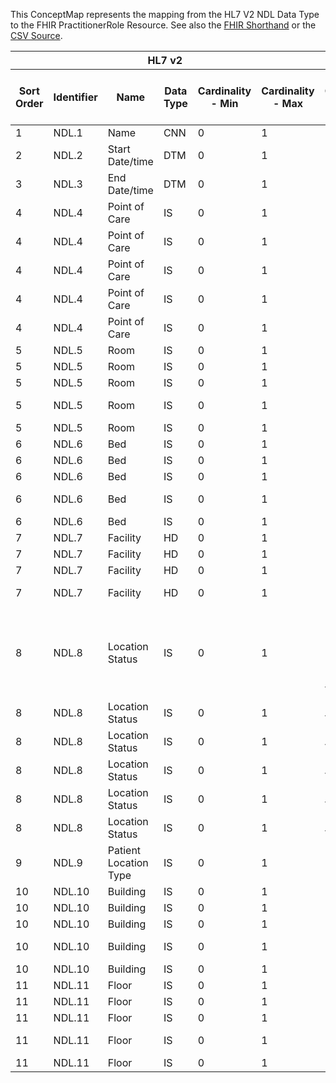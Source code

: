 
This ConceptMap represents the mapping from the HL7 V2 NDL Data Type to the FHIR PractitionerRole Resource. See also the <a href='https://github.com/HL7/v2-to-fhir/blob/master/tank/Datatype NDL to PractitionerRole.fsh'>FHIR Shorthand</a> or the <a href='https://github.com/HL7/v2-to-fhir/blob/master/mappings/datatypes/HL7 Data Type - FHIR R4_ NDL[PractitionerRole] - Sheet1.csv'>CSV Source</a>.
<table class='grid'><thead>
<tr><th colspan='6'>HL7 v2</th><th colspan='3'>Condition (IF True, args)</th><th colspan='8'>HL7 FHIR</th><th rowspan='2'>Comments</th></tr>
<tr><th title='Rows are listed in sequence of how they appear in the v2 standard. The first column, Sort Order, provides a sort order that can re-create the original v2 standard sequence in case one opts to re-sort/filter the rows.'>Sort Order</th><th title='Contains the formal Data Type Name and Component Sequence according to the base standard using &quot;.&quot; as the delimiter.'>Identifier</th><th title='The formal name of the field in the most current published version.'>Name</th><th title='The data type of the field in the most current published version if not deprecated, otherwise the data type at the time it was deprecated and removed.'>Data Type</th><th title='The V2 min cardinality expressed numerically.'>Cardinality - Min</th><th title='The V2 max cardinality expressed numerically.' style='border-right: 2px'>Cardinality - Max</th><th title='Condition in an easy to read syntax (Computable ANTLR)'>Computable ANTLR</th><th title='Condition in FHIRPath Notation'>Computable FHIRPath</th><th title='Condition expressed in narrative form' style='border-right: 2px'>Narrative</th><th title='An existing FHIR attribute in the target FHIR version.'>FHIR Attribute</th><th title='The FHIR attribute&apos;s data type in the target FHIR version.'>Proposed Extension</th><th title='The proposed FHIR Extension.'>Data Type</th><th title='The FHIR min cardinality expressed numerically.'>Cardinality - Min</th><th title='The FHIR max cardinality expressed numerically.' style='border-right: 2px'>Cardinality - Max</th><th title='The URL to the Data Type Map that is to be used for the attribute in this segment.'>Data Type Mapping</th><th title='The fixed or computed value to assign.'>Vocabulary Mapping<br/>(IS, ID, CE, CEN, CWE)</th><th title='Mapping for terminology tables.'>Assignment</th></tr></thead>
<tbody>
<tr><td>1</td><td>NDL.1</td><td>Name</td><td>CNN</td><td>0</td><td style='border-right: 2px'>1</td><td style='border-right: 2px'></td><td style='border-right: 2px'></td><td style='border-right: 2px'></td><td><a href='https://hl7.org/fhir/R4/PractitionerRole.PractitionerRole-definitions.html#PractitionerRole.practitioner'>PractitionerRole.practitioner</a>(<a href='https://hl7.org/fhir/R4/PractitionerRole.PractitionerRole-definitions.html#PractitionerRole.Practitioner'>PractitionerRole.Practitioner</a>)</td><td style='border-right: 2px'></td><td><a href='https://hl7.org/fhir/R4/references.html'>Reference</a>(<a href='https://hl7.org/fhir/R4/PractitionerRole.PractitionerRole-definitions.html#PractitionerRole.Practitioner'>PractitionerRole.Practitioner</a>)</td><td>0</td><td>1</td><td><a href='ConceptMap-datatype-cnn-to-practitioner.html'>CNN[Practitioner]</a></td><td style='border-right: 2px'></td><td style='border-right: 2px'></td><td style='border-right: 2px'></td></tr>
<tr><td>2</td><td>NDL.2</td><td>Start Date/time</td><td>DTM</td><td>0</td><td style='border-right: 2px'>1</td><td style='border-right: 2px'></td><td style='border-right: 2px'></td><td style='border-right: 2px'></td><td><a href='https://hl7.org/fhir/R4/PractitionerRole.PractitionerRole-definitions.html#PractitionerRole.period.start'>PractitionerRole.period.start</a></td><td style='border-right: 2px'></td><td><a href='https://hl7.org/fhir/R4/PractitionerRole.PractitionerRole-definitions.html#PractitionerRole.dateTime'>PractitionerRole.dateTime</a></td><td>0</td><td>1</td><td style='border-right: 2px'></td><td style='border-right: 2px'></td><td style='border-right: 2px'></td><td style='border-right: 2px'></td></tr>
<tr><td>3</td><td>NDL.3</td><td>End Date/time</td><td>DTM</td><td>0</td><td style='border-right: 2px'>1</td><td style='border-right: 2px'></td><td style='border-right: 2px'></td><td style='border-right: 2px'></td><td><a href='https://hl7.org/fhir/R4/PractitionerRole.PractitionerRole-definitions.html#PractitionerRole.period.end'>PractitionerRole.period.end</a></td><td style='border-right: 2px'></td><td><a href='https://hl7.org/fhir/R4/PractitionerRole.PractitionerRole-definitions.html#PractitionerRole.dateTime'>PractitionerRole.dateTime</a></td><td>0</td><td>1</td><td style='border-right: 2px'></td><td style='border-right: 2px'></td><td style='border-right: 2px'></td><td style='border-right: 2px'></td></tr>
<tr><td>4</td><td>NDL.4</td><td>Point of Care</td><td>IS</td><td>0</td><td style='border-right: 2px'>1</td><td style='border-right: 2px'></td><td style='border-right: 2px'></td><td style='border-right: 2px'></td><td><a href='https://hl7.org/fhir/R4/PractitionerRole.PractitionerRole-definitions.html#PractitionerRole..identifier'>PractitionerRole..identifier</a></td><td style='border-right: 2px'></td><td><a href='https://hl7.org/fhir/R4/PractitionerRole.PractitionerRole-definitions.html#PractitionerRole.Identifier'>PractitionerRole.Identifier</a></td><td style='border-right: 2px'></td><td style='border-right: 2px'></td><td><a href='ConceptMap-datatype-hd-to-identifier.html'>HD[Identifier]</a></td><td style='border-right: 2px'></td><td style='border-right: 2px'></td><td style='border-right: 2px'></td></tr>
<tr><td>4</td><td>NDL.4</td><td>Point of Care</td><td>IS</td><td>0</td><td style='border-right: 2px'>1</td><td style='border-right: 2px'></td><td style='border-right: 2px'></td><td style='border-right: 2px'></td><td><a href='https://hl7.org/fhir/R4/PractitionerRole.PractitionerRole-definitions.html#PractitionerRole..mode'>PractitionerRole..mode</a></td><td style='border-right: 2px'></td><td><a href='https://hl7.org/fhir/R4/PractitionerRole.PractitionerRole-definitions.html#PractitionerRole.code'>PractitionerRole.code</a></td><td>0</td><td>1</td><td style='border-right: 2px'></td><td style='border-right: 2px'></td><td>"instance"</td><td style='border-right: 2px'></td></tr>
<tr><td>4</td><td>NDL.4</td><td>Point of Care</td><td>IS</td><td>0</td><td style='border-right: 2px'>1</td><td style='border-right: 2px'></td><td style='border-right: 2px'></td><td style='border-right: 2px'></td><td><a href='https://hl7.org/fhir/R4/PractitionerRole.PractitionerRole-definitions.html#PractitionerRole..physicalType.coding.code'>PractitionerRole..physicalType.coding.code</a></td><td style='border-right: 2px'></td><td><a href='https://hl7.org/fhir/R4/PractitionerRole.PractitionerRole-definitions.html#PractitionerRole.code'>PractitionerRole.code</a></td><td>0</td><td>1</td><td style='border-right: 2px'></td><td style='border-right: 2px'></td><td>/extension??-poc/</td><td style='border-right: 2px'></td></tr>
<tr><td>4</td><td>NDL.4</td><td>Point of Care</td><td>IS</td><td>0</td><td style='border-right: 2px'>1</td><td style='border-right: 2px'></td><td style='border-right: 2px'></td><td style='border-right: 2px'></td><td><a href='https://hl7.org/fhir/R4/PractitionerRole.PractitionerRole-definitions.html#PractitionerRole..physicalType.coding.system'>PractitionerRole..physicalType.coding.system</a></td><td style='border-right: 2px'></td><td><a href='https://hl7.org/fhir/R4/PractitionerRole.PractitionerRole-definitions.html#PractitionerRole.uri'>PractitionerRole.uri</a></td><td>0</td><td>1</td><td style='border-right: 2px'></td><td style='border-right: 2px'></td><td>"<a href='http://terminology.hl7.org/CodeSystem/location-physical-type'>http://terminology.hl7.org/CodeSystem/location-physical-type</a>"</td><td style='border-right: 2px'></td></tr>
<tr><td>4</td><td>NDL.4</td><td>Point of Care</td><td>IS</td><td>0</td><td style='border-right: 2px'>1</td><td style='border-right: 2px'></td><td style='border-right: 2px'></td><td style='border-right: 2px'></td><td><a href='https://hl7.org/fhir/R4/PractitionerRole.PractitionerRole-definitions.html#PractitionerRole..partOf.reference'>PractitionerRole..partOf.reference</a>(<a href='https://hl7.org/fhir/R4/PractitionerRole.PractitionerRole-definitions.html#PractitionerRole.Location'>PractitionerRole.Location</a>)</td><td style='border-right: 2px'></td><td><a href='https://hl7.org/fhir/R4/PractitionerRole.PractitionerRole-definitions.html#PractitionerRole.string'>PractitionerRole.string</a></td><td>0</td><td>1</td><td style='border-right: 2px'></td><td style='border-right: 2px'></td><td style='border-right: 2px'></td><td style='border-right: 2px'></td></tr>
<tr><td>5</td><td>NDL.5</td><td>Room</td><td>IS</td><td>0</td><td style='border-right: 2px'>1</td><td style='border-right: 2px'></td><td style='border-right: 2px'></td><td style='border-right: 2px'></td><td><a href='https://hl7.org/fhir/R4/PractitionerRole.PractitionerRole-definitions.html#PractitionerRole..identifier'>PractitionerRole..identifier</a></td><td style='border-right: 2px'></td><td><a href='https://hl7.org/fhir/R4/PractitionerRole.PractitionerRole-definitions.html#PractitionerRole.Identifier'>PractitionerRole.Identifier</a></td><td style='border-right: 2px'></td><td style='border-right: 2px'></td><td><a href='ConceptMap-datatype-hd-to-identifier.html'>HD[Identifier]</a></td><td style='border-right: 2px'></td><td style='border-right: 2px'></td><td style='border-right: 2px'></td></tr>
<tr><td>5</td><td>NDL.5</td><td>Room</td><td>IS</td><td>0</td><td style='border-right: 2px'>1</td><td style='border-right: 2px'></td><td style='border-right: 2px'></td><td style='border-right: 2px'></td><td><a href='https://hl7.org/fhir/R4/PractitionerRole.PractitionerRole-definitions.html#PractitionerRole..mode'>PractitionerRole..mode</a></td><td style='border-right: 2px'></td><td><a href='https://hl7.org/fhir/R4/PractitionerRole.PractitionerRole-definitions.html#PractitionerRole.code'>PractitionerRole.code</a></td><td>0</td><td>1</td><td style='border-right: 2px'></td><td style='border-right: 2px'></td><td>"instance"</td><td style='border-right: 2px'></td></tr>
<tr><td>5</td><td>NDL.5</td><td>Room</td><td>IS</td><td>0</td><td style='border-right: 2px'>1</td><td style='border-right: 2px'></td><td style='border-right: 2px'></td><td style='border-right: 2px'></td><td><a href='https://hl7.org/fhir/R4/PractitionerRole.PractitionerRole-definitions.html#PractitionerRole..physicalType.coding.code'>PractitionerRole..physicalType.coding.code</a></td><td style='border-right: 2px'></td><td><a href='https://hl7.org/fhir/R4/PractitionerRole.PractitionerRole-definitions.html#PractitionerRole.code'>PractitionerRole.code</a></td><td>0</td><td>1</td><td style='border-right: 2px'></td><td style='border-right: 2px'></td><td>"ro"</td><td style='border-right: 2px'></td></tr>
<tr><td>5</td><td>NDL.5</td><td>Room</td><td>IS</td><td>0</td><td style='border-right: 2px'>1</td><td style='border-right: 2px'></td><td style='border-right: 2px'></td><td style='border-right: 2px'></td><td><a href='https://hl7.org/fhir/R4/PractitionerRole.PractitionerRole-definitions.html#PractitionerRole..physicalType.coding.system'>PractitionerRole..physicalType.coding.system</a></td><td style='border-right: 2px'></td><td><a href='https://hl7.org/fhir/R4/PractitionerRole.PractitionerRole-definitions.html#PractitionerRole.uri'>PractitionerRole.uri</a></td><td>0</td><td>1</td><td style='border-right: 2px'></td><td style='border-right: 2px'></td><td>"<a href='http://terminology.hl7.org/CodeSystem/location-physical-type'>http://terminology.hl7.org/CodeSystem/location-physical-type</a>"</td><td style='border-right: 2px'></td></tr>
<tr><td>5</td><td>NDL.5</td><td>Room</td><td>IS</td><td>0</td><td style='border-right: 2px'>1</td><td style='border-right: 2px'></td><td style='border-right: 2px'></td><td style='border-right: 2px'></td><td><a href='https://hl7.org/fhir/R4/PractitionerRole.PractitionerRole-definitions.html#PractitionerRole..partOf.reference'>PractitionerRole..partOf.reference</a>(<a href='https://hl7.org/fhir/R4/PractitionerRole.PractitionerRole-definitions.html#PractitionerRole.Location'>PractitionerRole.Location</a>)</td><td style='border-right: 2px'></td><td><a href='https://hl7.org/fhir/R4/PractitionerRole.PractitionerRole-definitions.html#PractitionerRole.string'>PractitionerRole.string</a></td><td>0</td><td>1</td><td style='border-right: 2px'></td><td style='border-right: 2px'></td><td style='border-right: 2px'></td><td style='border-right: 2px'></td></tr>
<tr><td>6</td><td>NDL.6</td><td>Bed</td><td>IS</td><td>0</td><td style='border-right: 2px'>1</td><td style='border-right: 2px'></td><td style='border-right: 2px'></td><td style='border-right: 2px'></td><td><a href='https://hl7.org/fhir/R4/PractitionerRole.PractitionerRole-definitions.html#PractitionerRole..identifier'>PractitionerRole..identifier</a></td><td style='border-right: 2px'></td><td><a href='https://hl7.org/fhir/R4/PractitionerRole.PractitionerRole-definitions.html#PractitionerRole.Identifier'>PractitionerRole.Identifier</a></td><td style='border-right: 2px'></td><td style='border-right: 2px'></td><td><a href='ConceptMap-datatype-hd-to-identifier.html'>HD[Identifier]</a></td><td style='border-right: 2px'></td><td style='border-right: 2px'></td><td style='border-right: 2px'></td></tr>
<tr><td>6</td><td>NDL.6</td><td>Bed</td><td>IS</td><td>0</td><td style='border-right: 2px'>1</td><td style='border-right: 2px'></td><td style='border-right: 2px'></td><td style='border-right: 2px'></td><td><a href='https://hl7.org/fhir/R4/PractitionerRole.PractitionerRole-definitions.html#PractitionerRole..mode'>PractitionerRole..mode</a></td><td style='border-right: 2px'></td><td><a href='https://hl7.org/fhir/R4/PractitionerRole.PractitionerRole-definitions.html#PractitionerRole.code'>PractitionerRole.code</a></td><td>0</td><td>1</td><td style='border-right: 2px'></td><td style='border-right: 2px'></td><td>"instance"</td><td style='border-right: 2px'></td></tr>
<tr><td>6</td><td>NDL.6</td><td>Bed</td><td>IS</td><td>0</td><td style='border-right: 2px'>1</td><td style='border-right: 2px'></td><td style='border-right: 2px'></td><td style='border-right: 2px'></td><td><a href='https://hl7.org/fhir/R4/PractitionerRole.PractitionerRole-definitions.html#PractitionerRole..physicalType.coding.code'>PractitionerRole..physicalType.coding.code</a></td><td style='border-right: 2px'></td><td><a href='https://hl7.org/fhir/R4/PractitionerRole.PractitionerRole-definitions.html#PractitionerRole.code'>PractitionerRole.code</a></td><td>0</td><td>1</td><td style='border-right: 2px'></td><td style='border-right: 2px'></td><td>"bd"</td><td style='border-right: 2px'></td></tr>
<tr><td>6</td><td>NDL.6</td><td>Bed</td><td>IS</td><td>0</td><td style='border-right: 2px'>1</td><td style='border-right: 2px'></td><td style='border-right: 2px'></td><td style='border-right: 2px'></td><td><a href='https://hl7.org/fhir/R4/PractitionerRole.PractitionerRole-definitions.html#PractitionerRole..physicalType.coding.system'>PractitionerRole..physicalType.coding.system</a></td><td style='border-right: 2px'></td><td><a href='https://hl7.org/fhir/R4/PractitionerRole.PractitionerRole-definitions.html#PractitionerRole.uri'>PractitionerRole.uri</a></td><td>0</td><td>1</td><td style='border-right: 2px'></td><td style='border-right: 2px'></td><td>"<a href='http://terminology.hl7.org/CodeSystem/location-physical-type'>http://terminology.hl7.org/CodeSystem/location-physical-type</a>"</td><td style='border-right: 2px'></td></tr>
<tr><td>6</td><td>NDL.6</td><td>Bed</td><td>IS</td><td>0</td><td style='border-right: 2px'>1</td><td style='border-right: 2px'></td><td style='border-right: 2px'></td><td style='border-right: 2px'></td><td><a href='https://hl7.org/fhir/R4/PractitionerRole.PractitionerRole-definitions.html#PractitionerRole..partOf.reference'>PractitionerRole..partOf.reference</a>(<a href='https://hl7.org/fhir/R4/PractitionerRole.PractitionerRole-definitions.html#PractitionerRole.Location'>PractitionerRole.Location</a>)</td><td style='border-right: 2px'></td><td><a href='https://hl7.org/fhir/R4/PractitionerRole.PractitionerRole-definitions.html#PractitionerRole.string'>PractitionerRole.string</a></td><td>0</td><td>1</td><td style='border-right: 2px'></td><td style='border-right: 2px'></td><td style='border-right: 2px'></td><td style='border-right: 2px'></td></tr>
<tr><td>7</td><td>NDL.7</td><td>Facility</td><td>HD</td><td>0</td><td style='border-right: 2px'>1</td><td style='border-right: 2px'></td><td style='border-right: 2px'></td><td style='border-right: 2px'></td><td><a href='https://hl7.org/fhir/R4/PractitionerRole.PractitionerRole-definitions.html#PractitionerRole..identifier'>PractitionerRole..identifier</a></td><td style='border-right: 2px'></td><td><a href='https://hl7.org/fhir/R4/PractitionerRole.PractitionerRole-definitions.html#PractitionerRole.Identifier'>PractitionerRole.Identifier</a></td><td style='border-right: 2px'></td><td style='border-right: 2px'></td><td><a href='ConceptMap-datatype-hd-to-identifier.html'>HD[Identifier]</a></td><td style='border-right: 2px'></td><td style='border-right: 2px'></td><td style='border-right: 2px'></td></tr>
<tr><td>7</td><td>NDL.7</td><td>Facility</td><td>HD</td><td>0</td><td style='border-right: 2px'>1</td><td style='border-right: 2px'></td><td style='border-right: 2px'></td><td style='border-right: 2px'></td><td><a href='https://hl7.org/fhir/R4/PractitionerRole.PractitionerRole-definitions.html#PractitionerRole..mode'>PractitionerRole..mode</a></td><td style='border-right: 2px'></td><td><a href='https://hl7.org/fhir/R4/PractitionerRole.PractitionerRole-definitions.html#PractitionerRole.code'>PractitionerRole.code</a></td><td>0</td><td>1</td><td style='border-right: 2px'></td><td style='border-right: 2px'></td><td>"instance"</td><td style='border-right: 2px'></td></tr>
<tr><td>7</td><td>NDL.7</td><td>Facility</td><td>HD</td><td>0</td><td style='border-right: 2px'>1</td><td style='border-right: 2px'></td><td style='border-right: 2px'></td><td style='border-right: 2px'></td><td><a href='https://hl7.org/fhir/R4/PractitionerRole.PractitionerRole-definitions.html#PractitionerRole..physicalType.coding.code'>PractitionerRole..physicalType.coding.code</a></td><td style='border-right: 2px'></td><td><a href='https://hl7.org/fhir/R4/PractitionerRole.PractitionerRole-definitions.html#PractitionerRole.code'>PractitionerRole.code</a></td><td>0</td><td>1</td><td style='border-right: 2px'></td><td style='border-right: 2px'></td><td>"si"</td><td style='border-right: 2px'></td></tr>
<tr><td>7</td><td>NDL.7</td><td>Facility</td><td>HD</td><td>0</td><td style='border-right: 2px'>1</td><td style='border-right: 2px'></td><td style='border-right: 2px'></td><td style='border-right: 2px'></td><td><a href='https://hl7.org/fhir/R4/PractitionerRole.PractitionerRole-definitions.html#PractitionerRole..physicalType.coding.system'>PractitionerRole..physicalType.coding.system</a></td><td style='border-right: 2px'></td><td><a href='https://hl7.org/fhir/R4/PractitionerRole.PractitionerRole-definitions.html#PractitionerRole.uri'>PractitionerRole.uri</a></td><td>0</td><td>1</td><td style='border-right: 2px'></td><td style='border-right: 2px'></td><td>"<a href='http://terminology.hl7.org/CodeSystem/location-physical-type'>http://terminology.hl7.org/CodeSystem/location-physical-type</a>"</td><td style='border-right: 2px'></td></tr>
<tr><td>8</td><td>NDL.8</td><td>Location Status</td><td>IS</td><td>0</td><td style='border-right: 2px'>1</td><td>IF PL.1 AND PL.2 AND PL.3 AND PL.4 AND PL.7 AND PL.8 NOT VALUED</td><td style='border-right: 2px'></td><td style='border-right: 2px'></td><td><a href='https://hl7.org/fhir/R4/PractitionerRole.PractitionerRole-definitions.html#PractitionerRole..status'>PractitionerRole..status</a></td><td style='border-right: 2px'></td><td style='border-right: 2px'></td><td>0</td><td>1</td><td><a href='ConceptMap-datatype-is-to-code.html'>IS[code]</a></td><td style='border-right: 2px'></td><td style='border-right: 2px'></td><td style='border-right: 2px'></td></tr>
<tr><td>8</td><td>NDL.8</td><td>Location Status</td><td>IS</td><td>0</td><td style='border-right: 2px'>1</td><td>IF PL.2 VALUED</td><td style='border-right: 2px'></td><td style='border-right: 2px'></td><td><a href='https://hl7.org/fhir/R4/PractitionerRole.PractitionerRole-definitions.html#PractitionerRole..status'>PractitionerRole..status</a></td><td style='border-right: 2px'></td><td style='border-right: 2px'></td><td>0</td><td>1</td><td><a href='ConceptMap-datatype-is-to-code.html'>IS[code]</a></td><td style='border-right: 2px'></td><td style='border-right: 2px'></td><td style='border-right: 2px'></td></tr>
<tr><td>8</td><td>NDL.8</td><td>Location Status</td><td>IS</td><td>0</td><td style='border-right: 2px'>1</td><td>IF PL.3 VALUED</td><td style='border-right: 2px'></td><td style='border-right: 2px'></td><td><a href='https://hl7.org/fhir/R4/PractitionerRole.PractitionerRole-definitions.html#PractitionerRole..status'>PractitionerRole..status</a></td><td style='border-right: 2px'></td><td style='border-right: 2px'></td><td>0</td><td>1</td><td><a href='ConceptMap-datatype-is-to-code.html'>IS[code]</a></td><td style='border-right: 2px'></td><td style='border-right: 2px'></td><td style='border-right: 2px'></td></tr>
<tr><td>8</td><td>NDL.8</td><td>Location Status</td><td>IS</td><td>0</td><td style='border-right: 2px'>1</td><td>IF PL.4 VALUED</td><td style='border-right: 2px'></td><td style='border-right: 2px'></td><td><a href='https://hl7.org/fhir/R4/PractitionerRole.PractitionerRole-definitions.html#PractitionerRole..status'>PractitionerRole..status</a></td><td style='border-right: 2px'></td><td style='border-right: 2px'></td><td>0</td><td>1</td><td><a href='ConceptMap-datatype-is-to-code.html'>IS[code]</a></td><td style='border-right: 2px'></td><td style='border-right: 2px'></td><td style='border-right: 2px'></td></tr>
<tr><td>8</td><td>NDL.8</td><td>Location Status</td><td>IS</td><td>0</td><td style='border-right: 2px'>1</td><td>IF PL.7 VALUED</td><td style='border-right: 2px'></td><td style='border-right: 2px'></td><td><a href='https://hl7.org/fhir/R4/PractitionerRole.PractitionerRole-definitions.html#PractitionerRole..status'>PractitionerRole..status</a></td><td style='border-right: 2px'></td><td style='border-right: 2px'></td><td>0</td><td>1</td><td><a href='ConceptMap-datatype-is-to-code.html'>IS[code]</a></td><td style='border-right: 2px'></td><td style='border-right: 2px'></td><td style='border-right: 2px'></td></tr>
<tr><td>8</td><td>NDL.8</td><td>Location Status</td><td>IS</td><td>0</td><td style='border-right: 2px'>1</td><td>IF PL.8 VALUED</td><td style='border-right: 2px'></td><td style='border-right: 2px'></td><td><a href='https://hl7.org/fhir/R4/PractitionerRole.PractitionerRole-definitions.html#PractitionerRole..status'>PractitionerRole..status</a></td><td style='border-right: 2px'></td><td style='border-right: 2px'></td><td>0</td><td>1</td><td><a href='ConceptMap-datatype-is-to-code.html'>IS[code]</a></td><td style='border-right: 2px'></td><td style='border-right: 2px'></td><td style='border-right: 2px'></td></tr>
<tr><td>9</td><td>NDL.9</td><td>Patient Location Type</td><td>IS</td><td>0</td><td style='border-right: 2px'>1</td><td style='border-right: 2px'></td><td style='border-right: 2px'></td><td style='border-right: 2px'></td><td style='border-right: 2px'></td><td style='border-right: 2px'></td><td style='border-right: 2px'></td><td style='border-right: 2px'></td><td style='border-right: 2px'></td><td style='border-right: 2px'></td><td style='border-right: 2px'></td><td style='border-right: 2px'></td><td style='border-right: 2px'></td></tr>
<tr><td>10</td><td>NDL.10</td><td>Building</td><td>IS</td><td>0</td><td style='border-right: 2px'>1</td><td style='border-right: 2px'></td><td style='border-right: 2px'></td><td style='border-right: 2px'></td><td><a href='https://hl7.org/fhir/R4/PractitionerRole.PractitionerRole-definitions.html#PractitionerRole..identifier'>PractitionerRole..identifier</a></td><td style='border-right: 2px'></td><td><a href='https://hl7.org/fhir/R4/PractitionerRole.PractitionerRole-definitions.html#PractitionerRole.Identifier'>PractitionerRole.Identifier</a></td><td style='border-right: 2px'></td><td style='border-right: 2px'></td><td><a href='ConceptMap-datatype-hd-to-identifier.html'>HD[Identifier]</a></td><td style='border-right: 2px'></td><td style='border-right: 2px'></td><td style='border-right: 2px'></td></tr>
<tr><td>10</td><td>NDL.10</td><td>Building</td><td>IS</td><td>0</td><td style='border-right: 2px'>1</td><td style='border-right: 2px'></td><td style='border-right: 2px'></td><td style='border-right: 2px'></td><td><a href='https://hl7.org/fhir/R4/PractitionerRole.PractitionerRole-definitions.html#PractitionerRole..mode'>PractitionerRole..mode</a></td><td style='border-right: 2px'></td><td><a href='https://hl7.org/fhir/R4/PractitionerRole.PractitionerRole-definitions.html#PractitionerRole.code'>PractitionerRole.code</a></td><td>0</td><td>1</td><td style='border-right: 2px'></td><td style='border-right: 2px'></td><td>"instance"</td><td style='border-right: 2px'></td></tr>
<tr><td>10</td><td>NDL.10</td><td>Building</td><td>IS</td><td>0</td><td style='border-right: 2px'>1</td><td style='border-right: 2px'></td><td style='border-right: 2px'></td><td style='border-right: 2px'></td><td><a href='https://hl7.org/fhir/R4/PractitionerRole.PractitionerRole-definitions.html#PractitionerRole..physicalType.coding.code'>PractitionerRole..physicalType.coding.code</a></td><td style='border-right: 2px'></td><td><a href='https://hl7.org/fhir/R4/PractitionerRole.PractitionerRole-definitions.html#PractitionerRole.code'>PractitionerRole.code</a></td><td>0</td><td>1</td><td style='border-right: 2px'></td><td style='border-right: 2px'></td><td>"bu"</td><td style='border-right: 2px'></td></tr>
<tr><td>10</td><td>NDL.10</td><td>Building</td><td>IS</td><td>0</td><td style='border-right: 2px'>1</td><td style='border-right: 2px'></td><td style='border-right: 2px'></td><td style='border-right: 2px'></td><td><a href='https://hl7.org/fhir/R4/PractitionerRole.PractitionerRole-definitions.html#PractitionerRole..physicalType.coding.system'>PractitionerRole..physicalType.coding.system</a></td><td style='border-right: 2px'></td><td><a href='https://hl7.org/fhir/R4/PractitionerRole.PractitionerRole-definitions.html#PractitionerRole.uri'>PractitionerRole.uri</a></td><td>0</td><td>1</td><td style='border-right: 2px'></td><td style='border-right: 2px'></td><td>"<a href='http://terminology.hl7.org/CodeSystem/location-physical-type'>http://terminology.hl7.org/CodeSystem/location-physical-type</a>"</td><td style='border-right: 2px'></td></tr>
<tr><td>10</td><td>NDL.10</td><td>Building</td><td>IS</td><td>0</td><td style='border-right: 2px'>1</td><td style='border-right: 2px'></td><td style='border-right: 2px'></td><td style='border-right: 2px'></td><td><a href='https://hl7.org/fhir/R4/PractitionerRole.PractitionerRole-definitions.html#PractitionerRole..partOf.reference'>PractitionerRole..partOf.reference</a>(<a href='https://hl7.org/fhir/R4/PractitionerRole.PractitionerRole-definitions.html#PractitionerRole.Location'>PractitionerRole.Location</a>)</td><td style='border-right: 2px'></td><td><a href='https://hl7.org/fhir/R4/PractitionerRole.PractitionerRole-definitions.html#PractitionerRole.string'>PractitionerRole.string</a></td><td>0</td><td>1</td><td style='border-right: 2px'></td><td style='border-right: 2px'></td><td style='border-right: 2px'></td><td style='border-right: 2px'></td></tr>
<tr><td>11</td><td>NDL.11</td><td>Floor</td><td>IS</td><td>0</td><td style='border-right: 2px'>1</td><td style='border-right: 2px'></td><td style='border-right: 2px'></td><td style='border-right: 2px'></td><td><a href='https://hl7.org/fhir/R4/PractitionerRole.PractitionerRole-definitions.html#PractitionerRole..identifier'>PractitionerRole..identifier</a></td><td style='border-right: 2px'></td><td><a href='https://hl7.org/fhir/R4/PractitionerRole.PractitionerRole-definitions.html#PractitionerRole.Identifier'>PractitionerRole.Identifier</a></td><td style='border-right: 2px'></td><td style='border-right: 2px'></td><td><a href='ConceptMap-datatype-hd-to-identifier.html'>HD[Identifier]</a></td><td style='border-right: 2px'></td><td style='border-right: 2px'></td><td style='border-right: 2px'></td></tr>
<tr><td>11</td><td>NDL.11</td><td>Floor</td><td>IS</td><td>0</td><td style='border-right: 2px'>1</td><td style='border-right: 2px'></td><td style='border-right: 2px'></td><td style='border-right: 2px'></td><td><a href='https://hl7.org/fhir/R4/PractitionerRole.PractitionerRole-definitions.html#PractitionerRole..mode'>PractitionerRole..mode</a></td><td style='border-right: 2px'></td><td><a href='https://hl7.org/fhir/R4/PractitionerRole.PractitionerRole-definitions.html#PractitionerRole.code'>PractitionerRole.code</a></td><td>0</td><td>1</td><td style='border-right: 2px'></td><td style='border-right: 2px'></td><td>"instance"</td><td style='border-right: 2px'></td></tr>
<tr><td>11</td><td>NDL.11</td><td>Floor</td><td>IS</td><td>0</td><td style='border-right: 2px'>1</td><td style='border-right: 2px'></td><td style='border-right: 2px'></td><td style='border-right: 2px'></td><td><a href='https://hl7.org/fhir/R4/PractitionerRole.PractitionerRole-definitions.html#PractitionerRole..physicalType.coding.code'>PractitionerRole..physicalType.coding.code</a></td><td style='border-right: 2px'></td><td><a href='https://hl7.org/fhir/R4/PractitionerRole.PractitionerRole-definitions.html#PractitionerRole.code'>PractitionerRole.code</a></td><td>0</td><td>1</td><td style='border-right: 2px'></td><td style='border-right: 2px'></td><td>"lvl"</td><td style='border-right: 2px'></td></tr>
<tr><td>11</td><td>NDL.11</td><td>Floor</td><td>IS</td><td>0</td><td style='border-right: 2px'>1</td><td style='border-right: 2px'></td><td style='border-right: 2px'></td><td style='border-right: 2px'></td><td><a href='https://hl7.org/fhir/R4/PractitionerRole.PractitionerRole-definitions.html#PractitionerRole..physicalType.coding.system'>PractitionerRole..physicalType.coding.system</a></td><td style='border-right: 2px'></td><td><a href='https://hl7.org/fhir/R4/PractitionerRole.PractitionerRole-definitions.html#PractitionerRole.uri'>PractitionerRole.uri</a></td><td>0</td><td>1</td><td style='border-right: 2px'></td><td style='border-right: 2px'></td><td>"<a href='http://terminology.hl7.org/CodeSystem/location-physical-type'>http://terminology.hl7.org/CodeSystem/location-physical-type</a>"</td><td style='border-right: 2px'></td></tr>
<tr><td>11</td><td>NDL.11</td><td>Floor</td><td>IS</td><td>0</td><td style='border-right: 2px'>1</td><td style='border-right: 2px'></td><td style='border-right: 2px'></td><td style='border-right: 2px'></td><td><a href='https://hl7.org/fhir/R4/PractitionerRole.PractitionerRole-definitions.html#PractitionerRole..partOf.reference'>PractitionerRole..partOf.reference</a>(<a href='https://hl7.org/fhir/R4/PractitionerRole.PractitionerRole-definitions.html#PractitionerRole.Location'>PractitionerRole.Location</a>)</td><td style='border-right: 2px'></td><td><a href='https://hl7.org/fhir/R4/PractitionerRole.PractitionerRole-definitions.html#PractitionerRole.string'>PractitionerRole.string</a></td><td>0</td><td>1</td><td style='border-right: 2px'></td><td style='border-right: 2px'></td><td style='border-right: 2px'></td><td style='border-right: 2px'></td></tr>
</tbody></table>
